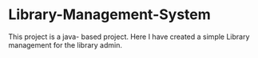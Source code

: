 # Library-Management-System
This project is a java- based project. Here I have created a simple Library management for the library admin.
